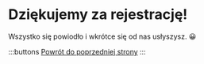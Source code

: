 # Dziękujemy za rejestrację!

Wszystko się powiodło i wkrótce się od nas usłyszysz. 😀

:::buttons
[Powrót do poprzedniej strony](/)
:::

<script>
  document.querySelector('#signup-confirmation main .buttons a').addEventListener('click', e => {
    e.preventDefault()
    history.back()
  })
</script>
